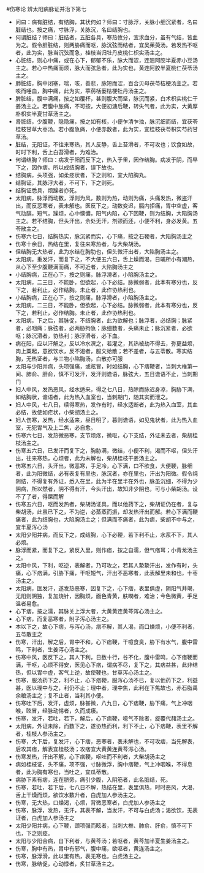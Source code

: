 #伤寒论
辨太阳病脉证并治下第七

- 问曰：病有脏结，有结胸，其状何如？师曰：寸脉浮，关脉小细沉紧者，名曰脏结也。按之痛，寸脉浮，关脉沉，名曰结胸也。
- 何谓脏结？师曰：脏结者，五脏各具，寒热攸分，宜求血分，虽有气结，皆血为之。假令肝脏结，则两胁痛而呕，脉沉弦而结者，宜吴茱萸汤。若发热不呕者，此为实，脉当沉弦而急，桂枝当归牡丹皮桃仁枳实汤主之。
- 心脏结，则心中痛，或在心下，郁郁不乐，脉大而涩，连翘阿胶半夏赤小豆汤主之。若心中热痛而烦，脉大而弦急者，此为实也，黄连阿胶半夏桃仁茯苓汤主之。
- 肺脏结，胸中闭塞，喘，咳，善悲，脉短而涩，百合贝母茯苓桔梗汤主之。若咳而唾血，胸中痛，此为实，葶苈栝蒌桔梗牡丹汤主之。
- 脾脏结，腹中满痛，按之如覆杯，甚则腹大而坚，脉沉而紧，白术枳实桃仁干姜汤主之。若腹中胀痛，不可按，大便初溏后鞕，转失气者，此为实，大黄厚朴枳实半夏甘草汤主之。
- 肾脏结，少腹鞕，隐隐痛，按之如有核，小便乍清乍浊，脉沉细而结，宜茯苓桂枝甘草大枣汤。若小腹急痛，小便赤数者，此为实，宜桂枝茯苓枳实芍药甘草汤。
- 脏结，无阳证，不往来寒热，其人反静，舌上苔滑者，不可攻也；饮食如故，时时下利，舌上白苔滑者，为难治。
- 何谓结胸？师曰：病发于阳而反下之，热入于里，因作结胸。病发于阴，而早下之，因作痞。所以成结胸者，误下故也。
- 结胸病，头项强，如柔痉状者，下之则和，宜大陷胸丸。
- 结胸证，其脉浮大者，不可下，下之则死。
- 结胸证悉具，烦躁者亦死。
- 太阳病，脉浮而动数，浮则为风，数则为热，动则为痛，头痛发热，微盗汗出，而反恶寒者，表未解也。医反下之，动数变迟，膈内拒痛，胃中空虚，客气动膈，短气，躁烦，心中懊憹，阳气内陷，心下因鞕，则为结胸，大陷胸汤主之。若不结胸，但头汗出，余处无汗，剂颈而还，小便不利，身必发黄。五苓散主之。
- 伤寒六七日，结胸热实，脉沉紧而实，心下痛，按之石鞕者，大陷胸汤主之
- 伤寒十余日，热结在里，复往来寒热者，与大柴胡汤。
- 但结胸无大热者，此为水结在胸肋也，但头微汗出者，大陷胸汤主之。
- 太阳病，重发汗，而复下之，不大便五六日，舌上燥而渴，日晡所小有潮热，从心下至少腹鞕满而痛，不可近者，大陷胸汤主之
- 小结胸病，正在心下，按之则痛，脉浮滑者，小陷胸汤主之。
- 太阳病，二三日，不能卧，但欲起，心下必结。脉微弱者，此本有寒分也，反下之，若利止，必作结胸。未止者，此作协热利也。
- 小结胸病，正在心下，按之则痛，脉浮滑者，小陷胸汤主之。
- 太阳病，二三日，不能卧，但欲起，心下必结。脉微弱者，此本有寒分也，反下之，若利止，必作结胸。未止者，此作协热利也。
- 太阳病，下之后，其脉促，不结胸者，此为欲解也；脉浮者，必结胸；脉紧者，必咽痛；脉弦者，必两胁拘急；脉细数者，头痛未止；脉沉紧者，必欲呕；脉沉滑者，协热利；脉浮滑者，必下血。
- 病在阳，应以汗解之，反以冷水潠之，若灌之，其热被劫不得去，弥更益烦，肉上粟起，意欲饮水，反不渴者，服文蛤散；若不差者，与五苓散。寒实结胸，无热证者，与三物小陷胸汤，白散亦可服
- 太阳与少阳并病，头项强痛，或眩冒，时如结胸，心下痞鞕者，当刺大椎第一间、肺俞、肝俞，慎不可发汗，发汗则谵语，脉弦大，五日谵语不止，当刺期门
- 妇人中风，发热恶风，经水适来，得之七八日，热除而脉迟身凉，胸胁下满，如结胸状，谵语者，此为热入血室也，当刺期门，随其实而泄之。
- 妇人中风，七八日，续得寒热，发作有时，经水适断者，此为热入血室，其血必结，故使如疟状，小柴胡汤主之。
- 妇人伤寒，发热，经水适来，昼日明了，暮则谵语，如见鬼状者，此为热入血室，无犯胃气及上二焦，必自愈。
- 伤寒六七日，发热微恶寒，支节烦疼，微呕，心下支结，外证未去者，柴胡桂枝汤主之。
- 伤寒五六日，已发汗而复下之，胸胁满，微结，小便不利，渴而不呕，但头汗出，往来寒热，心烦者，此为未解也，柴胡桂枝干姜汤主之。
- 伤寒五六日，头汗出，微恶寒，手足冷，心下满，口不欲食，大便鞕，脉细者，此为阳微结，必有表复有里也，脉沉者，亦在里也，汗出为阳微。假令纯阴结，不得复有外证，悉入在里，此为半在里半在外也，脉虽沉细，不得为少阴病，所以然者，阴不得有汗，今头汗出，故知非少阴也，可与小柴胡汤。设不了了者，得屎而解
- 伤寒五六日，呕而发热者，柴胡汤证具，而以他药下之，柴胡证仍在者，复与柴胡汤，此虽已下之，不为逆，必蒸蒸而振，却发热汗出而解。若心下满而鞕痛者，此为结胸也，大陷胸汤主之；但满而不痛者，此为痞，柴胡不中与之，宜半夏泻心汤
- 太阳少阳并病，而反下之，成结胸，心下必鞕，若下利不止，水浆不下，其人必烦。
- 脉浮而紧，而复下之，紧反入里，则作痞，按之自濡，但气痞耳；小青龙汤主之。
- 太阳中风，下利，呕逆，表解者，乃可攻之，若其人漐漐汗出，发作有时，头痛，心下痞满，引胁下痛，干呕短气，汗出不恶寒者，此表解里未和也，十枣汤主之。
- 太阳病，医发汗，遂发热恶寒，因复下之，心下痞，表里俱虚，阴阳气并竭，无阳则阴独，复加烧针，因胸烦，面色青黄，肤瞤者，难治；今色微黄，手足温者易愈。
- 心下痞，按之濡，其脉关上浮大者，大黄黄连黄芩泻心汤主之。
- 心下痞，而复恶寒者，附子泻心汤主之。
- 本以下之，故心下痞，与泻心汤，痞不解，其人渴，而口燥烦，小便不利者，五苓散主之
- 伤寒，汗出，解之后，胃中不和，心下痞鞕，干噫食臭，胁下有水气，腹中雷鸣，下利者，生姜泻心汤主之。
- 伤寒中风，医反下之，其人下利，日数十行，谷不化，腹中雷鸣，心下痞鞕而满，干呕，心烦不得安，医见心下痞，谓病不尽，复下之，其痞益甚，此非结热，但以胃中虚，客气上逆，故使鞕也，甘草泻心汤主之。
- 伤寒，服汤药下之，利不止，心下痞鞕，服泻心汤不已，复以他药下之，利益甚，医以理中与之，利仍不止；理中者，理中焦，此利在下焦故也，赤石脂禹余粮汤主之；复不止者，当利其小便。
- 伤寒吐下后，发汗，虚烦，脉甚微，八九日，心下痞鞕，胁下痛，气上冲咽喉，眩冒，经脉动惕者，久而成痿。
- 伤寒，发汗，若吐，若下，解后，心下痞鞕，噫气不除者，旋覆代赭汤主之。
- 太阳病，外证未除，而数下之，遂协热而利，利下不止，心下痞鞕，表里不解者，桂枝人参汤主之。
- 伤寒，大下后，复发汗，心下痞，恶寒者，表未解也，不可攻痞，当先解表，后攻其痞，解表宜桂枝汤；攻痞宜大黄黄连黄芩泻心汤。
- 伤寒发热，汗出不解，心下痞鞕，呕吐而不利者，大柴胡汤主之
- 病如桂枝证，头不痛，项不强，寸脉微浮，胸中痞鞕，气上冲咽喉，不得息者，此为胸有寒也，当吐之，宜瓜蒂散。
- 病胁下素有痞，连在脐旁，痛引少腹，入阴筋者，此名脏结，死。
- 伤寒，若吐，若下后，七八日不解，热结在里，表里俱热，时时恶风，大渴，舌上干燥而烦，欲饮水数升者，白虎加人参汤主之。
- 伤寒，无大热，口燥渴，心烦，背微恶寒者，白虎加人参汤主之
- 伤寒，脉浮，发热，无汗，其表不解，当发汗，不可与白虎汤；渴欲饮，无表证者，白虎加人参汤主之
- 太阳少阳并病，心下鞕，颈项强而眩者，当刺大椎、肺俞、肝俞，慎不可下也，下之则痉。
- 太阳与少阳合病，自下利者，与黄芩汤；若呕者，黄芩加半夏生姜汤主之。
- 伤寒，胸中有热，胃中有邪气，腹中痛，欲呕者，黄连汤主之。
- 伤寒，脉浮滑，此以里有热，表无寒也，白虎汤主之。
- 伤寒，脉结促，心动悸者，炙甘草汤主之。




















